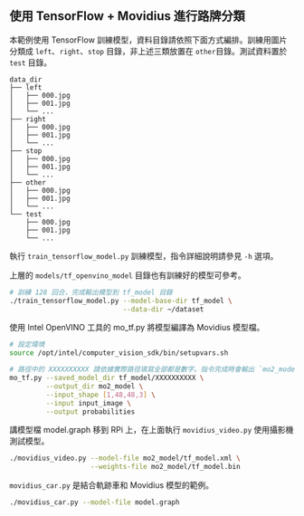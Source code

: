 ## 使用 TensorFlow + Movidius 進行路牌分類

本範例使用 TensorFlow 訓練模型，資料目錄請依照下面方式編排。訓練用圖片分類成 `left`、`right`、`stop` 目錄，非上述三類放置在 `other`目錄。測試資料置於 `test` 目錄。

```
data_dir
├── left
│   ├── 000.jpg
│   ├── 001.jpg
│   └── ...
├── right
│   ├── 000.jpg
│   ├── 001.jpg
│   └── ...
├── stop
│   ├── 000.jpg
│   ├── 001.jpg
│   └── ...
├── other
│   ├── 000.jpg
│   ├── 001.jpg
│   └── ...
└── test
    ├── 000.jpg
    ├── 001.jpg
    └── ...
```

執行 `train_tensorflow_model.py` 訓練模型，指令詳細說明請參見 `-h` 選項。

上層的 `models/tf_openvino_model` 目錄也有訓練好的模型可參考。

```sh
# 訓練 128 回合，完成輸出模型到 tf_model 目錄
./train_tensorflow_model.py --model-base-dir tf_model \
                            --data-dir ~/dataset
```

使用 Intel OpenVINO 工具的 mo\_tf.py 將模型編譯為 Movidius 模型檔。

```sh
# 設定環境
source /opt/intel/computer_vision_sdk/bin/setupvars.sh

# 路徑中的 XXXXXXXXXX 請依據實際路徑填寫全部都是數字。指令完成時會輸出 `mo2_model` 目錄
mo_tf.py --saved_model_dir tf_model/XXXXXXXXXX \
         --output_dir mo2_model \
         --input_shape [1,48,48,3] \
         --input input_image \
         --output probabilities
```

講模型檔 model.graph 移到 RPi 上，在上面執行 `movidius_video.py` 使用攝影機測試模型。

```sh
./movidius_video.py --model-file mo2_model/tf_model.xml \
                    --weights-file mo2_model/tf_model.bin
```

`movidius_car.py` 是結合軌跡車和 Movidius 模型的範例。

```sh
./movidius_car.py --model-file model.graph
```

